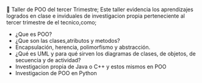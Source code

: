 📌 Taller de POO del tercer Trimestre; Este taller evidencia los aprendizajes logrados en clase e inviduales de investigacion propia perteneciente al tercer trimestre de el tecnico,como;

- ¿Que es POO?
- ¿Que son las clases,atributos y metodos?
- Encapsulación, herencia, polimorfismo y abstracción.
- ¿Qué es UML y para qué sirven los diagramas de clases, de objetos, de secuencia y
  de actividad?
- Investigacion propia de Java o C++ y estos mismos en POO
- Investigacion de POO en Python
